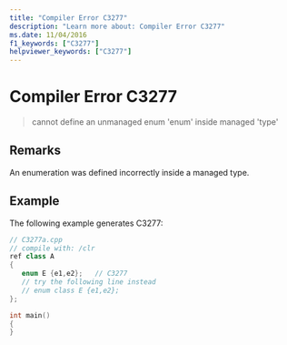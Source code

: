 ```yaml
---
title: "Compiler Error C3277"
description: "Learn more about: Compiler Error C3277"
ms.date: 11/04/2016
f1_keywords: ["C3277"]
helpviewer_keywords: ["C3277"]
---
```

# Compiler Error C3277

> cannot define an unmanaged enum 'enum' inside managed 'type'

## Remarks

An enumeration was defined incorrectly inside a managed type.

## Example

The following example generates C3277:

```cpp
// C3277a.cpp
// compile with: /clr
ref class A
{
   enum E {e1,e2};   // C3277
   // try the following line instead
   // enum class E {e1,e2};
};

int main()
{
}
```
